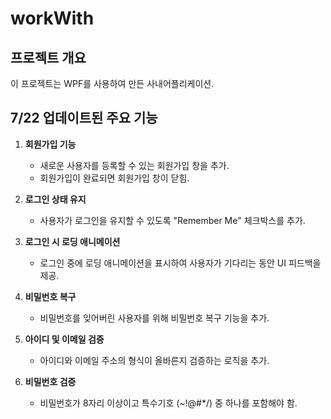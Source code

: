 # workWith

## 프로젝트 개요
이 프로젝트는 WPF를 사용하여 만든 사내어플리케이션.

## 7/22 업데이트된 주요 기능
1. **회원가입 기능**
   - 새로운 사용자를 등록할 수 있는 회원가입 창을 추가.
   - 회원가입이 완료되면 회원가입 창이 닫힘.

2. **로그인 상태 유지**
   - 사용자가 로그인을 유지할 수 있도록 "Remember Me" 체크박스를 추가.

3. **로그인 시 로딩 애니메이션**
   - 로그인 중에 로딩 애니메이션을 표시하여 사용자가 기다리는 동안 UI 피드백을 제공.

4. **비밀번호 복구**
   - 비밀번호를 잊어버린 사용자를 위해 비밀번호 복구 기능을 추가.

5. **아이디 및 이메일 검증**
   - 아이디와 이메일 주소의 형식이 올바른지 검증하는 로직을 추가.

6. **비밀번호 검증**
   - 비밀번호가 8자리 이상이고 특수기호 (~!@#*/) 중 하나를 포함해야 함.
